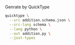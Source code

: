 Genrate by QuickType

```sh
quicktype \
  --src addition.schema.json \
  --src-lang schema \
  --lang python \
  --out addition.py \
  --just-types
```